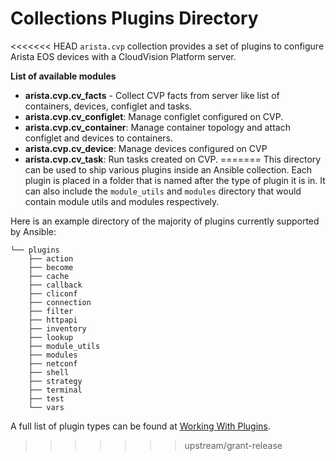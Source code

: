 # Collections Plugins Directory

<<<<<<< HEAD
`arista.cvp` collection provides a set of plugins to configure Arista EOS devices with a CloudVision Platform server.

__List of available modules__

- __arista.cvp.cv_facts__ - Collect CVP facts from server like list of containers, devices, configlet and tasks.
- __arista.cvp.cv_configlet__:  Manage configlet configured on CVP.
- __arista.cvp.cv_container__:  Manage container topology and attach configlet and devices to containers.
- __arista.cvp.cv_device__: Manage devices configured on CVP
- __arista.cvp.cv_task__:  Run tasks created on CVP.
=======
This directory can be used to ship various plugins inside an Ansible collection. Each plugin is placed in a folder that
is named after the type of plugin it is in. It can also include the `module_utils` and `modules` directory that
would contain module utils and modules respectively.

Here is an example directory of the majority of plugins currently supported by Ansible:

```
└── plugins
    ├── action
    ├── become
    ├── cache
    ├── callback
    ├── cliconf
    ├── connection
    ├── filter
    ├── httpapi
    ├── inventory
    ├── lookup
    ├── module_utils
    ├── modules
    ├── netconf
    ├── shell
    ├── strategy
    ├── terminal
    ├── test
    └── vars
```

A full list of plugin types can be found at [Working With Plugins](https://docs.ansible.com/ansible/devel/plugins/plugins.html).
>>>>>>> upstream/grant-release
